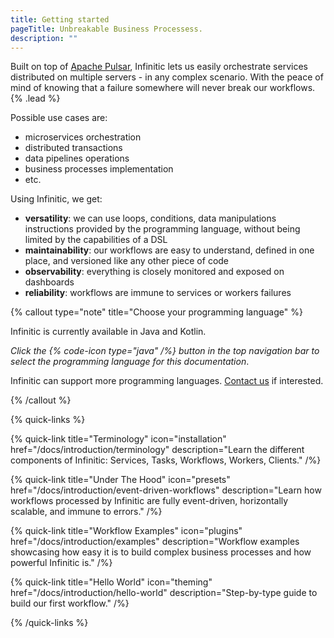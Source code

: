 ```yaml
---
title: Getting started
pageTitle: Unbreakable Business Processess.
description: ""
---
```


Built on top of [Apache Pulsar](https://pulsar.apache.org/), Infinitic lets us easily orchestrate services distributed on multiple servers - in any complex scenario. With the peace of mind of knowing that a failure somewhere will never break our workflows. {% .lead %}

Possible use cases are:

- microservices orchestration
- distributed transactions
- data pipelines operations
- business processes implementation
- etc.

Using Infinitic, we get:

- **versatility**: we can use loops, conditions, data manipulations instructions provided by the programming language, without being limited by the capabilities of a DSL
- **maintainability**: our workflows are easy to understand, defined in one place, and versioned like any other piece of code
- **observability**: everything is closely monitored and exposed on dashboards
- **reliability**: workflows are immune to services or workers failures

{% callout type="note" title="Choose your programming language" %}

Infinitic is currently available in Java and Kotlin.

*Click the {% code-icon type="java" /%} button in the top navigation bar to select the programming language for this documentation*.

Infinitic can support more programming languages. [Contact us](/docs/community/contact) if interested.

{% /callout  %}


{% quick-links %}

{% quick-link title="Terminology" icon="installation" href="/docs/introduction/terminology" description="Learn the different components of Infinitic: Services, Tasks, Workflows, Workers, Clients." /%}

{% quick-link title="Under The Hood" icon="presets" href="/docs/introduction/event-driven-workflows" description="Learn how workflows processed by Infinitic are fully event-driven, horizontally scalable, and immune to errors." /%}

{% quick-link title="Workflow Examples" icon="plugins" href="/docs/introduction/examples" description="Workflow examples showcasing how easy it is to build complex business processes and how powerful Infinitic is." /%}

{% quick-link title="Hello World" icon="theming" href="/docs/introduction/hello-world" description="Step-by-type guide to build our first workflow." /%}

{% /quick-links %}
